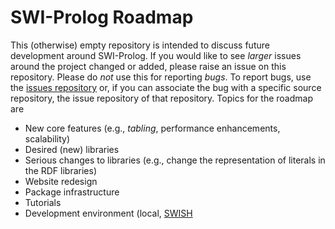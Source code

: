 # SWI-Prolog Roadmap

This (otherwise) empty repository is intended to discuss future development around SWI-Prolog.
If you would like to see *larger* issues around the project changed or added, please raise an
issue on this repository.  Please do *not* use this for reporting *bugs*.  To report bugs, use
the [issues repository](https://github.com/SWI-Prolog/issues) or, if you can associate the
bug with a specific source repository, the issue repository of that repository.  Topics for
the roadmap are

  - New core features (e.g., _tabling_, performance enhancements, scalability)
  - Desired (new) libraries
  - Serious changes to libraries (e.g., change the representation of literals in the RDF libraries)
  - Website redesign
  - Package infrastructure
  - Tutorials
  - Development environment (local, [SWISH](http://swish.swi-prolog.org)
